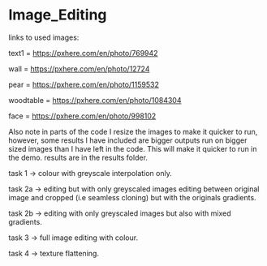 # Image_Editing

links to used images:

text1 = https://pxhere.com/en/photo/769942

wall = https://pxhere.com/en/photo/12724

pear = https://pxhere.com/en/photo/1159532

woodtable = https://pxhere.com/en/photo/1084304

face = https://pxhere.com/en/photo/998102

Also note in parts of the code I resize the images to make it quicker to run, however, some results I have included are bigger outputs run on bigger sized images than I have left in the code.
This will make it quicker to run in the demo.
results are in the results folder.
 
task 1 -> colour with greyscale interpolation only.

task 2a -> editing but with only greyscaled images editing between original image and cropped (i.e seamless cloning) but with the originals gradients.

task 2b -> editing with only greyscaled images but also with mixed gradients.

task 3 -> full image editing with colour.

task 4 -> texture flattening.
